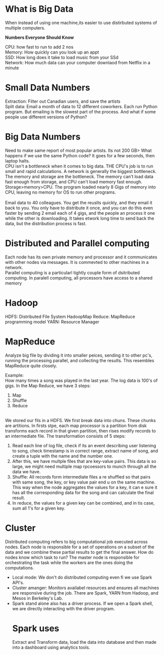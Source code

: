 # What is Big Data

When instead of using one machine,its easier to use distirbuted systems of multiple computers. 

__Numbers Everyone Should Know__

CPU: how fast to run to add 2 nos
<br>
Memory: How quickly can you look up an appt
<br>
SSD: How long does it take to load music from your SSd
<br>
Network: How much data can your computer downlaod from Netflix in a minute

# Small Data Numbers

Extraction: Filter out Canadian users, and save the artists
<br>
Split data: Email a month of data to 12 different coworkers. Each run Python program. But emailing is the slowest part of the process. And what if some people use different versions of Python? 

# Big Data Numbers

Need to make same report of most popular artists. Its not 200 GB> What happens if we use the same Python code? It goes for a few seconds, then laptop halts. 
<br>
CPU isn't a bottleneck when it comes to big data. THE CPU's job is to run small and rapid calculations. A network is generally the biggest bottleneck. The memory and storage are the bottleneck. The memory can't load data fast enough from storage, and CPU can't load memory fast enough.
<br>
Storage>memory>CPU. The program loaded nearly 8 Gigs of memory into CPU, leaving no memory for OS to run other programs.  
<br>
Email data to 40 colleagues. You get the reuslts quickly, and they email it back to you. You only have to distribute it once, and you can do this even faster by sending 2 email each of 4 gigs, and the people an process it one while the other is downloading. It takes etwork long time to send back the data, but the distribution process is fast.

# Distributed and Parallel computing

Each node has its own private memory and processor and it communicates with other nodes via messages. It is commevted to other machines in a network.
<br>
Parallel computing is a particularl tightly couple form of dsitributed computing. In paralell computing, all processors have access to a shared memory

# Hadoop

HDFS: Distributed File System
HadoopMap Reduce: MapReduce programming model
YARN: Resource Manager

# MapReduce

Analyze big file by dividing it into smaller peices, sending it to other pc's, running the processing parallel, and collecting the results. This resembles MapReduce quite closely. 
<p></p>

<p>
Example:
<br>
How many times a song was played in the last year. The log data is 100's of gigs. In the Map Reduce, we have 3 steps:
<ol>
    <li> Map </li>
    <li> Shuffle </li>
    <li> Reduce </li>
</ol>
<br>
We stored our fils in a HDFS. We first break data into chuns. These chunks are artitions. In firsts stpe, each map processor is a partition from disk transforms each record in that given partition, then rises modify records to an intermediate file. The transformation consists of 5 steps:
<br>
<ol>
<li>Read each line of log file, check if its an event describing user listening to song, check timestamp is in correct range, extract name of song, and create a tuple with the name and the number one.</li>
<li>After this, we have multple files that are key-value pairs. This data is so large, we might need multiple map rpcoessors to munch through all the data we have.</li>
<li>Shuffle: All records form intermediate files a re shuffled so that pairs with same song, the key, or key value pair end u on the same machine. This way when the node aggregates the values for a key, it can e sure it has all the corresponding data for the song and can calculate the final result.</li>
<li>In reduce, the values for a given key can be combined, and in tis case, sum all 1's for a given key. </li>
    </ol>

# Cluster

Distributed computing refers to big computational job executed across nodes. Each node is responsible for a set of operations on a subset of the data and we combine these partial results to get the final answer. How do nodes know which task to run? The master node is responsible for orchestrating the task while the workers are the ones doing the computations. 
<br>
<ul>
    <li>Local mode: We don't do distributed computing even fi we use Spark API's.</li> 
<li>Cluster amanger: Monitors availabel resources and ensures all machines are responsive during the job. There are Spark, YARN from Hadoop, and Mesos in Berkeley's Lab.</li>
<li>Spark stand alone also has a driver process. If we open a Spark shell, we are directly interacting with the driver program.</li>
    </ol>

# Spark uses

Extract and Transform data, load the data into database and then made into a dashboard using analytics tools. 